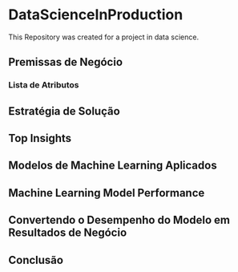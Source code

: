 # DataScienceInProduction
This Repository was created for a project in data science.

## Premissas de Negócio

### Lista de Atributos

## Estratégia de Solução


## Top Insights


## Modelos de Machine Learning Aplicados


## Machine Learning Model Performance

## Convertendo o Desempenho do Modelo em Resultados de Negócio

## Conclusão

